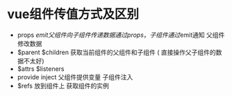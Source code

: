 

#   vue组件传值方式及区别

  - props $emit 父组件向子组件传递数据通过props，子组件通过$emit通知
    父组件修改数据
  - $parent $children 获取当前组件的父组件和子组件
   ( 直接操作父子组件的数据不太好)
  - $attrs $listeners 
  - provide inject 父组件提供变量 子组件注入
  - $refs 放到组件上 获取组件的实例